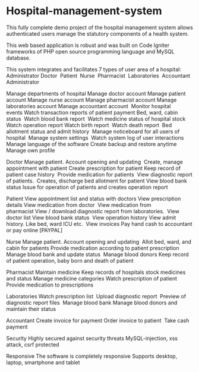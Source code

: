 # Hospital-management-system

This fully complete demo project of the hospital management system allows authenticated users manage the statutory components of a health system.

This web based application is robust and was built on Code Igniter frameworks of PHP open source programming language and MySQL database.

This system integrates and facilitates 7 types of user area of a hospital:
Administrator
Doctor 
Patient 
Nurse 
Pharmacist 
Laboratories 
Accountant
Administrator

Manage departments of hospital Manage doctor account Manage patient account Manage nurse account
Manage pharmacist account Manage laboratories account Manage accountant account 
Monitor hospital events Watch transaction reports of patient payment Bed, ward, cabin status 
Watch blood bank report 
Watch medicine status of hospital stock 
Watch operation report Watch birth report 
Watch death report 
Bed allotment status and admit history 
Manage noticeboard for all users of hospital 
Manage system settings 
Watch system log of user interactions 
Manage language of the software Create backup and restore anytime 
Manage own profile

Doctor
Manage patient. Account opening and updating 
Create, manage appointment with patient
Create prescription for patient Keep record of patient case history 
Provide medication for patients 
View diagnostic report of patients. 
Creates, discharge bed allotment for patient
View blood bank status
Issue for operation of patients and creates operation report

Patient
View appointment list and status with doctors
View prescription details View medication from doctor 
View medication from pharmacist View / download diagnostic report from laboratories. 
View doctor list View blood bank status 
View operation history View admit history. Like bed, ward ICU etc. 
View invoices Pay hand cash to accountant or pay online [PAYPAL]

Nurse
Manage patient. 
Account opening and updating 
Allot bed, ward, and cabin for patients
Provide medication according to patient prescription 
Manage blood bank and update status 
Manage blood donors Keep record of patient operation, baby born and death of patient

Pharmacist
Maintain medicine Keep records of hospitals stock medicines and status
Manage medicine categories Watch prescription of patient 
Provide medication to prescriptions

Laboratories
Watch prescription list 
Upload diagnostic report 
Preview of diagnostic report files 
Manage blood bank Manage blood donors and maintain their status

Accountant
Create invoice for payment Order invoice to patient 
Take cash payment

Security
Highly secured against security threats MySQL-injection, xss attack, csrf protected

Responsive
The software is completely responsive Supports desktop, laptop, smartphone and tablet
